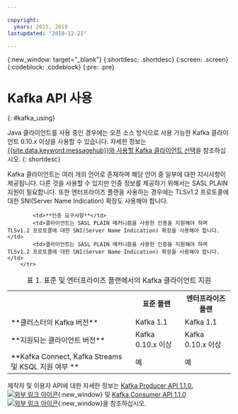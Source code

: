 ```yaml
---

copyright:
  years: 2015, 2019
lastupdated: "2018-12-21"

---
```


{:new_window: target="_blank"}
{:shortdesc: .shortdesc}
{:screen: .screen}
{:codeblock: .codeblock}
{:pre: .pre}

# Kafka API 사용
{: #kafka_using}

Java 클라이언트를 사용 중인 경우에는 오픈 소스 방식으로 사용 가능한 Kafka 클라이언트 0.10.x 이상을 사용할 수 있습니다. 자세한 정보는 [{{site.data.keyword.messagehub}}와 사용할 Kafka 클라이언트 선택](/docs/services/EventStreams/eventstreams062.html#kafka_clients)을 참조하십시오.
{: shortdesc}

Kafka 클라이언트는 여러 개의 언어로 존재하며 해당 언어 중 일부에 대한 지시사항이 제공됩니다. 다른 것을 사용할 수 있지만 인증 정보를 제공하기 위해서는 SASL PLAIN 지원이 필요합니다. 또한 엔터프라이즈 플랜을 사용하는 경우에는 TLSv1.2 프로토콜에 대한 SNI(Server Name Indication) 확장도 사용해야 합니다.

<table>
    <caption>표 1. 표준 및 엔터프라이즈 플랜에서의 Kafka 클라이언트 지원</caption>
      <tr>
	        <th></th>
		    <th>표준 플랜</th>
		    <th>엔터프라이즈 플랜</th>
        </tr>
	  		<tr>
			<td>**클러스터의 Kafka 버전**</td>
			<td>Kafka 1.1</td>
			<td>Kafka 1.1</td>
		</tr>
	  		<tr>
			<td>**지원되는 클라이언트 버전**</td>
			<td>Kafka 0.10.x 이상</td>
			<td>Kafka 0.10.x 이상</td>
		</tr>
		<tr>
			<td>**Kafka Connect, Kafka Streams 및 KSQL 지원 여부 **</td>
			<td>예</td>
			<td>예</td>
		</tr>

			<td>**인증 요구사항**</td>
			<td>클라이언트는 SASL PLAIN 메커니즘을 사용한 인증을 지원해야 하며 TLSv1.2 프로토콜에 대한 SNI(Server Name Indication) 확장을 사용해야 합니다.</td>
			<td>클라이언트는 SASL PLAIN 메커니즘을 사용한 인증을 지원해야 하며 TLSv1.2 프로토콜에 대한 SNI(Server Name Indication) 확장을 사용해야 합니다.</td>
		</tr>

</table>

제작자 및 이용자 API에 대한 자세한 정보는
[Kafka Producer API 1.1.0. ![외부 링크 아이콘](../../icons/launch-glyph.svg "외부 링크 아이콘")](http://kafka.apache.org/11/javadoc/index.html?org/apache/kafka/clients/producer/KafkaProducer.html){:new_window} 및
[Kafka Consumer API 1.1.0 ![외부 링크 아이콘](../../icons/launch-glyph.svg "외부 링크 아이콘")](http://kafka.apache.org/11/javadoc/index.html?org/apache/kafka/clients/consumer/KafkaConsumer.html){:new_window}을 참조하십시오. 

